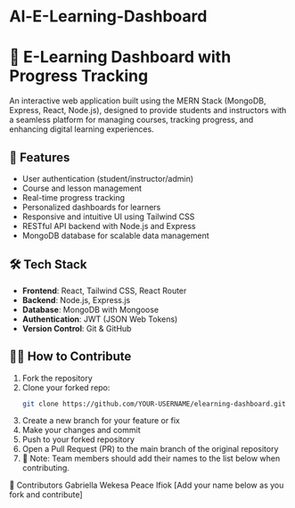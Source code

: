# Al-E-Learning-Dashboard
# 📘 E-Learning Dashboard with Progress Tracking

An interactive web application built using the MERN Stack (MongoDB, Express, React, Node.js), designed to provide students and instructors with a seamless platform for managing courses, tracking progress, and enhancing digital learning experiences.

## 🚀 Features

- User authentication (student/instructor/admin)
- Course and lesson management
- Real-time progress tracking
- Personalized dashboards for learners
- Responsive and intuitive UI using Tailwind CSS
- RESTful API backend with Node.js and Express
- MongoDB database for scalable data management

## 🛠️ Tech Stack

- **Frontend**: React, Tailwind CSS, React Router
- **Backend**: Node.js, Express.js
- **Database**: MongoDB with Mongoose
- **Authentication**: JWT (JSON Web Tokens)
- **Version Control**: Git & GitHub

## 🧑‍💻 How to Contribute

1. Fork the repository
2. Clone your forked repo:  
   ```bash
   git clone https://github.com/YOUR-USERNAME/elearning-dashboard.git
3. Create a new branch for your feature or fix
4. Make your changes and commit
5. Push to your forked repository
6. Open a Pull Request (PR) to the main branch of the original repository
7. 📌 Note: Team members should add their names to the list below when contributing.

👥 Contributors
Gabriella Wekesa 
Peace Ifiok
[Add your name below as you fork and contribute]



